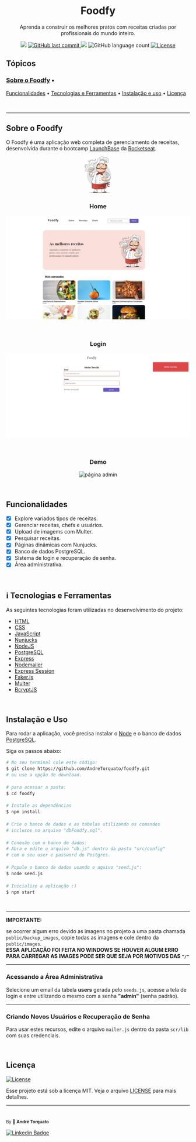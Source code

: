 <h1 align="center">
Foodfy
</h1>

<p align="center">Aprenda a construir os melhores pratos com receitas criadas por profissionais do mundo inteiro.</p>

<p align="center">
  <img src="https://img.shields.io/badge/status-CONCLUÍDO-FD951F?style=flat-square">
    <a href="https://github.com/AndreTorquato/foodfy/commits/master">
    <img alt="GitHub last commit" src="https://img.shields.io/github/last-commit/AndreTorquato/foodfy?color=FD951F&style=flat-square">
  </a>
    
  <img src="https://img.shields.io/badge/made%20by-ANDRE%20TORQUATO-FD951F?style=flat-square">
  <img alt="GitHub language count" src="https://img.shields.io/github/languages/count/andretorquato/foodfy?color=FD951F&style=flat-square">
  <a href="https://opensource.org/licenses/MIT">
    <img alt="License" src="https://img.shields.io/badge/license-MIT-FD951F?style=flat-square">
  </a>
</p>

## Tópicos 
<p align="center">
<h3><a href="#sobre-o-foodfy">Sobre o Foodfy</a> • </h3>
<a href="#funcionalidades">Funcionalidades</a> • 
<a href="#tecnologias-e-ferramentas">Tecnologias e Ferramentas</a> • 
<a href="#instalação-e-uso">Instalação e uso</a> • 
<a href="#licença">Licença</a>

</p>

<br>

---

## Sobre o Foodfy


O Foodfy é uma aplicação web completa de gerenciamento de receitas, desenvolvida durante o bootcamp [LaunchBase](https://rocketseat.com.br/launchbase) da [Rocketseat](https://rocketseat.com.br/).
<p align="center">
<img alt="Chef" title="#Chef" src="./public/screenshots/chef.png" height="100"/>
</p>

<h3 align="center">Home</h3>
<p align="center">
  <img src="./public/screenshots/home.jpg" alt="página principal">
</p>

<br>

<h3 align="center">Login</h3>
<p align="center">
  <img src="./public/screenshots/login.jpg" alt="página admin">
</p>
<br>
<h3 align="center">Demo</h3>
<p align="center">
  <img src="./public/screenshots/example.gif" alt="página admin">
</p>
<br>

## Funcionalidades

- [X] Explore variados tipos de receitas.
- [X] Gerenciar receitas, chefs e usuários.
- [X] Upload de imagems com Multer.
- [X] Pesquisar receitas.
- [X] Páginas dinâmicas com Nunjucks.
- [X] Banco de dados PostgreSQL.
- [X] Sistema de login e recuperação de senha.
- [X] Área administrativa.

<br>

## ℹ Tecnologias e Ferramentas
As seguintes tecnologias foram utilizadas no desenvolvimento do projeto:

- [HTML](https://devdocs.io/html/)
- [CSS](https://devdocs.io/css/)
- [JavaScript](https://devdocs.io/javascript/)
- [Nunjucks](https://mozilla.github.io/nunjucks/)
- [NodeJS](https://nodejs.org/en/)
- [PostgreSQL](https://www.postgresql.org/)
- [Express](https://expressjs.com/)
- [Nodemailer](https://nodemailer.com/about/)
- [Express Session](https://github.com/expressjs/session)
- [Faker.js](https://github.com/Marak/Faker.js)
- [Multer](https://github.com/expressjs/multer)
- [BcryptJS](https://github.com/dcodeIO/bcrypt.js)


<br>

## Instalação e Uso

Para rodar a aplicação, você precisa instalar o [Node](https://nodejs.org/en/) e o banco de dados [PostgreSQL](https://www.postgresql.org/).

Siga os passos abaixo:

```bash
# No seu terminal cole este código:
$ git clone https://github.com/AndreTorquato/foodfy.git
# ou use a opção de download.

# para acessar a pasta:
$ cd foodfy

# Instale as dependências
$ npm install

# Crie o banco de dados e as tabelas utilizando os comandos
# inclusos no arquivo "dbFoodfy.sql".
    
# Conexão com o banco de dados:
# Abra e edite o arquivo "db.js" dentro da pasta "src/config"
# com o seu user e password do Postgres.

# Popule o banco de dados usando o aquivo "seed.js":
$ node seed.js

# Inicialize a aplicação :)
$ npm start
```
<br>

---
**IMPORTANTE:** 

se ocorrer algum erro devido as imagens no projeto a uma pasta chamada `public/backup_images`, copie todas as imagens e cole dentro da `public/images`.
<br>
**ESSA APLICAÇÃO FOI FEITA NO WINDOWS SE HOUVER ALGUM ERRO PARA CARREGAR AS IMAGES PODE SER QUE SEJA POR MOTIVOS DAS `"/"`**

---

### Acessando a Área Administrativa

Selecione um email da tabela **users** gerada pelo `seeds.js`, acesse a tela de login e entre utilizando o mesmo com a senha **"admin"** (senha padrão).

---
### Criando Novos Usuários e Recuperação de Senha

Para usar estes recursos, edite o arquivo `mailer.js` dentro da pasta `scr/lib` com suas credenciais.

<br>

## Licença
<a href="https://opensource.org/licenses/MIT">
    <img alt="License" src="https://img.shields.io/badge/license-MIT-FD951F?style=flat-square">
</a>

<br>

Esse projeto está sob a licença MIT. Veja o arquivo [LICENSE](/LICENSE) para mais detalhes.

---
 <img style="border-radius: 50%;" src="https://avatars.githubusercontent.com/u/44441254?s=460&u=9b932a2ecaa511f678b3e0cb118c9b536e6e166e&v=4" width="100px;" alt=""/>
 <br />
 <sub>By 💛 <b>André Torquato</b></sub> 
<br>

[![Linkedin Badge](https://img.shields.io/badge/-Andre%20Torquato-blue?style=flat-square&logo=Linkedin&logoColor=white&link=https://www.linkedin.com/in/andretorquatoo/)](https://www.linkedin.com/in/andretorquatoo/) 
